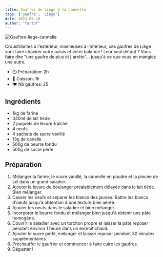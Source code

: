 ```yaml
---
title: Gaufres de Liège à la cannelle
tags: ['gaufre', 'Liège']
date: 2023-04-10
author: "Tartof"
---
```


![Gaufres-liege-cannelle](/pix/gaufres-liege-cannelle.webp)

Croustillantes à l'extérieur, moelleuses à l'intérieur, ces gaufres de Liège vont faire chavirer votre palais et votre balance ! Leur seul défaut ? Vous faire dire "une gaufre de plus et j'arrête"... jusqu'à ce que vous en mangiez une autre.

- ⏲️ Préparation: 2h
- 🍳 Cuisson: 1h
- 🍽️ Nb gaufres: 25

## Ingrédients

- 1kg de farine
- 340ml de lait tiède
- 2 paquets de levure fraîche
- 4 oeufs
- 4 sachets de sucre vanillé
- 13g de canelle
- 500g de beurre fondu
- 500g de sucre perlé

## Préparation

1. Mélanger la farine, le sucre vanillé, la cannelle en poudre et la pincée de sel dans un grand saladier.
2. Ajouter la levure de boulanger préalablement délayée dans le lait tiède. Bien mélanger.
2. Casser les oeufs et séparer les blancs des jaunes. Battre les blancs d'oeufs jusqu'à obtention d'une texture bien aérée.
3. Ajouter les oeufs dans le saladier et bien mélanger.
4. Incorporer le beurre fondu et mélanger bien jusqu'à obtenir une pâte homogène.
5. Couvrir le saladier avec un torchon propre et laisser la pâte reposer pendant environ 1 heure dans un endroit chaud.
6. Ajouter le sucre perlé, mélanger et laisser reposer pendant 30 minutes supplémentaires.
7. Préchauffer le gaufrier et commencer à faire cuire les gaufres.
8. Déguster !

